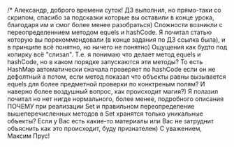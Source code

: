 /* Александр, доброго времени суток! ДЗ выполнил, но прямо-таки со скрипом, спасибо за подсказки которые вы оставили в конце урока, благодаря им и смог более менее разобраться) Сложности возникли с переопределеннием методом equels и hashCode. Я почитал статью которую вы порекоммендовали (в конце задания по ДЗ ссылка была), и в принципе всё понятно, но ничего не понятно) Ощущения как будто под копирку всё "слизал". Т.е. я понимаю что делает метод equels и hashCode, но в каком порядке запускаются эти методы? То есть HashMap автоматически сначала проверяет по hashCode если он не дефолтный а потом, если метод показал что объекты равны вызывается equels для более предметной проверки по конктреным полям? И наверно более воздушный вопрос, как происходит магия?) Я полазил почитал но нет нигде нормального, более менее, подробного описания ПОЧЕМУ при реализации Set и правильном переопределение вышеперечисленных методов в Set хранятся только уникальные объекты? Если у Вас есть какие-то материалы или Вас не затруднит объяснить как это происходит, буду признателен)
С уважением, Максим Прус!
